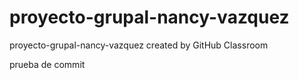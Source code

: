 # proyecto-grupal-nancy-vazquez
proyecto-grupal-nancy-vazquez created by GitHub Classroom

prueba de commit
